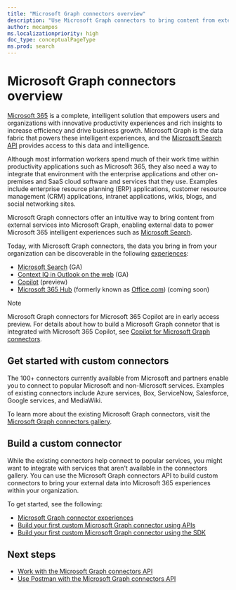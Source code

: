 ```yaml
---
title: "Microsoft Graph connectors overview"
description: "Use Microsoft Graph connectors to bring content from external services into Microsoft Graph, enabling external data to power Microsoft 365 intelligent experiences."
author: mecampos
ms.localizationpriority: high
doc_type: conceptualPageType
ms.prod: search
---
```


# Microsoft Graph connectors overview

[Microsoft 365](https://www.microsoft.com/microsoft-365) is a complete, intelligent solution that empowers users and organizations with innovative productivity experiences and rich insights to increase efficiency and drive business growth. Microsoft Graph is the data fabric that powers these intelligent experiences, and the [Microsoft Search API](graph/api/resources/indexing-api-overview) provides access to this data and intelligence.

Although most information workers spend much of their work time within productivity applications such as Microsoft 365, they also need a way to integrate that environment with the enterprise applications and other on-premises and SaaS cloud software and services that they use. Examples include enterprise resource planning (ERP) applications, customer resource management (CRM) applications, intranet applications, wikis, blogs, and social networking sites.

Microsoft Graph connectors offer an intuitive way to bring content from external services into Microsoft Graph, enabling external data to power Microsoft 365 intelligent experiences such as [Microsoft Search](microsoftsearch/connectors-overview).

Today, with Microsoft Graph connectors, the data you bring in from your organization can be discoverable in the following [experiences](connecting-external-content-experiences):
- [Microsoft Search](microsoftsearch/overview-microsoft-search) (GA)
- [Context IQ in Outlook on the web](https://techcommunity.microsoft.com/t5/microsoft-365-blog/microsoft-editor-using-context-iq-in-outlook-on-the-web-and-word/ba-p/3643497) (GA)
- [Copilot](https://blogs.microsoft.com/blog/2023/03/16/introducing-microsoft-365-copilot-your-copilot-for-work/) (preview)
- [Microsoft 365 Hub](https://office.com) (formerly known as [Office.com](https://office.com)) (coming soon)

>[!NOTE]
>Microsoft Graph connectors for Microsoft 365 Copilot are in early access preview. For details about how to build a Microsoft Graph connetor that is integrated with Microsoft 365 Copilot, see [Copilot for Microsoft Graph connectors](connecting-external-content-experiences#Copilot). 

## Get started with custom connectors

The 100+ connectors currently available from Microsoft and partners enable you to connect to popular Microsoft and non-Microsoft services. Examples of existing connectors include Azure services, Box, ServiceNow, Salesforce, Google services, and MediaWiki.

To learn more about the existing Microsoft Graph connectors, visit the [Microsoft Graph connectors gallery](https://www.microsoft.com/microsoft-search/connectors/).

## Build a custom connector

While the existing connectors help connect to popular services, you might want to integrate with services that aren't available in the connectors gallery. You can use the Microsoft Graph connectors API to build custom connectors to bring your external data into Microsoft 365 experiences within your organization.

To get started, see the following:

- [Microsoft Graph connector experiences](connecting-external-content-experiences) 
- [Build your first custom Microsoft Graph connector using APIs](connecting-external-content-build-quickstart.yml)
- [Build your first custom Microsoft Graph connector using the SDK](/graph/custom-connector-sdk-sample-overview)

## Next steps

* [Work with the Microsoft Graph connectors API](connecting-external-content-connectors-api-overview.md)
* [Use Postman with the Microsoft Graph connectors API](connecting-external-content-connectors-api-postman.md)
